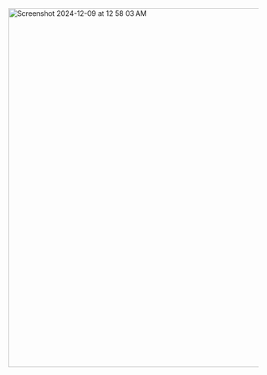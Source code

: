<img width="723" alt="Screenshot 2024-12-09 at 12 58 03 AM" src="https://github.com/user-attachments/assets/b87caff5-5300-4b8a-9f61-923b202d6d70">

